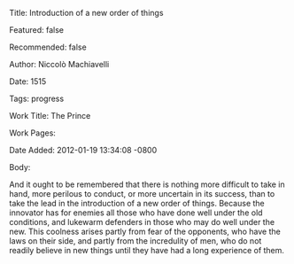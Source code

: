 Title: Introduction of a new order of things

Featured: false

Recommended: false

Author: Niccolò Machiavelli

Date: 1515

Tags: progress

Work Title: The Prince

Work Pages:  

Date Added: 2012-01-19 13:34:08 -0800

Body:

And it ought to be remembered that there is nothing more difficult to take in hand, more perilous to conduct, or more uncertain in its success, than to take the lead in the introduction of a new order of things. Because the innovator has for enemies all those who have done well under the old conditions, and lukewarm defenders in those who may do well under the new. This coolness arises partly from fear of the opponents, who have the laws on their side, and partly from the incredulity of men, who do not readily believe in new things until they have had a long experience of them. 


